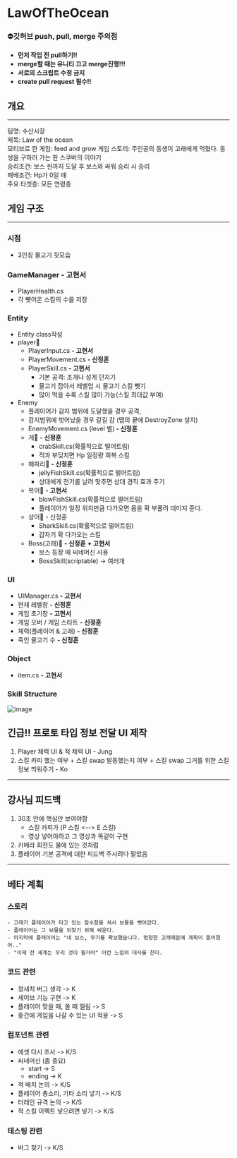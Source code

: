# LawOfTheOcean
### ⛔<b>깃허브 push, pull, merge 주의점</b>
- <b>먼저 작업 전 pull하기!!</b> 
- <b>merge할 때는 유니티 끄고 merge진행!!!</b>
- <b>서로의 스크립트 수정 금지</b>
- <b>create pull request 필수!!</b> 
## 개요
---
팀명: 수산시장<br>
제목: Law of the ocean<br>
모티브로 한 게임: feed and grow
게임 스토리: 주인공의 동생이 고래에게 먹혔다. 동생을 구하러 가는 한 스쿠버의 이야기<br>
승리조건: 보스 씬까지 도달 후 보스와 싸워 승리 시 승리<br>
패배조건: Hp가 0일 때<br>
주요 타겟층: 모든 연령층
<br>
## 게임 구조
---
### 시점
- 3인칭 물고기 뒷모습
### GameManager  <b> - 고현서</b>
- PlayerHealth.cs
- 각 뺏어온 스킬의 수를 저장 
### Entity
- Entity class작성
- player🤽
    - PlayerInput.cs <b>- 고현서</b>
    - PlayerMovement.cs <b> - 신정훈</b>
    - PlayerSkill.cs <b>- 고현서</b>
        - 기본 공격: 조개나 성게 던지기
        - 물고기 잡아서 레벨업 시 물고기 스킬 뺏기
        - 많이 먹을 수록 스킬 많이 가능(스킬 최대값 부여)
- Enemy
    - 플레이어가 감지 범위에 도달했을 경우 공격,
    - 감지범위에 벗어났을 경우 갈길 감 (맵의 끝에 DestroyZone 설치)
    - EnemyMovement.cs (level 별)<b> - 신정훈</b>
    - 게🦀 <b> - 신정훈</b>
        - crabSkill.cs(확률적으로 떨어트림)
        - 적과 부딪치면 Hp 일정량 회복 스킬
    - 해파리🐙 <b> - 신정훈</b>
        - jellyFishSkill.cs(확률적으로 떨어트림)
        - 상대에게 전기를 날려 맞추면 상대 경직 효과 주기
    - 복어🐡 <b>- 고현서</b>
        - blowFishSkill.cs(확률적으로 떨어트림)
        - 플레이어가 일정 위치만큼 다가오면 몸을 확 부풀려 데미지 준다. 
    - 상어🦈 - 신정훈</b>
        - SharkSkill.cs(확률적으로 떨어트림)
        - 갑자기 확 다가오는 스킬
    - Boss(고래)🐋 <b> - 신정훈</b> <b>+ 고현서</b>
        - 보스 등장 때 씨네머신 사용
        - BossSkill(scriptable) -> 여러개

### UI
- UIManager.cs <b>- 고현서</b>
- 현재 레벨창 <b> - 신정훈</b>
- 게임 초기창 <b>- 고현서</b>
- 게임 오버 / 게임 스타트 <b> - 신정훈</b>
- 체력(플레이어 & 고래) <b> - 신정훈</b>
- 죽인 물고기 수 <b> - 신정훈</b>
### Object
- item.cs <b>- 고현서</b>
### Skill Structure
![image](https://user-images.githubusercontent.com/76097749/177246976-2dbe747a-5673-4db8-b7d8-31cc574927ef.png)

## 긴급!! 프로토 타입 정보 전달 UI 제작
1. Player 체력 UI & 적 체력 UI - Jung
2. 스킬 카피 했는 여부 + 스킬 swap 발동했는지 여부  + 스킬 swap 그거를 위한 스킬 정보 띄워주기 - Ko

---
## <b>강사님 피드백</b>
1. 30초 안에 핵심만 보여야함
     - 스킬 카피가 (P 스킬 <--> E 스킬)
     - 영상 넣어야하고 그 영상과 똑같이 구현
2. 카메라 회전도 물에 있는 것처럼
3. 플레이어 기본 공격에 대한 피드백 주시려다 말았음

---
## <b>베타 계획</b>
### <b>스토리</b>
    - 고래가 플레이어가 타고 있는 잠수함을 쳐서 보물을 뺏어갔다.
    - 플레이어는 그 보물을 되찾기 위해 싸운다.
    - 마지막에 플레이어는 "네 보스, 무기를 확보했습니다. 멍청한 고래때문에 계획이 틀어졌어.." 
    - "이제 전 세계는 우리 것이 될거야" 이런 느낌의 대사를 친다.
### <b>코드 관련</b>
- 청새치 버그 생각  -> K
- 세이브 기능 구현 -> K
- 플레이어 맞을 때, 쏠 때 떨림 -> S
- 중간에 게임을 나갈 수 있는 UI 적용 -> S

### <b>컴포넌트 관련</b>
- 에셋 다시 조사 -> K/S
- 씨네머신 (좀 중요) 
    - start -> S
    - ending -> K 
- 적 배치 논의 -> K/S
- 플레이어 총소리, 기타 소리 넣기 -> K/S
- 터레인 규격 논의 -> K/S
- 적 스킬 이펙트 넣으려면 넣기 -> K/S

### <b>테스팅 관련</b>
- 버그 찾기 -> K/S
